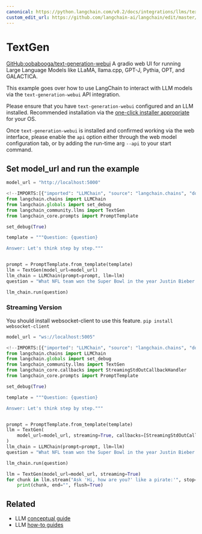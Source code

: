 ```yaml
---
canonical: https://python.langchain.com/v0.2/docs/integrations/llms/textgen/
custom_edit_url: https://github.com/langchain-ai/langchain/edit/master/docs/docs/integrations/llms/textgen.ipynb
---
```


# TextGen

[GitHub:oobabooga/text-generation-webui](https://github.com/oobabooga/text-generation-webui) A gradio web UI for running Large Language Models like LLaMA, llama.cpp, GPT-J, Pythia, OPT, and GALACTICA.

This example goes over how to use LangChain to interact with LLM models via the `text-generation-webui` API integration.

Please ensure that you have `text-generation-webui` configured and an LLM installed.  Recommended installation via the [one-click installer appropriate](https://github.com/oobabooga/text-generation-webui#one-click-installers) for your OS.

Once `text-generation-webui` is installed and confirmed working via the web interface, please enable the `api` option either through the web model configuration tab, or by adding the run-time arg `--api` to your start command.

## Set model_url and run the example

```python
model_url = "http://localhost:5000"
```

```python
<!--IMPORTS:[{"imported": "LLMChain", "source": "langchain.chains", "docs": "https://api.python.langchain.com/en/latest/chains/langchain.chains.llm.LLMChain.html", "title": "TextGen"}, {"imported": "set_debug", "source": "langchain.globals", "docs": "https://api.python.langchain.com/en/latest/globals/langchain.globals.set_debug.html", "title": "TextGen"}, {"imported": "TextGen", "source": "langchain_community.llms", "docs": "https://api.python.langchain.com/en/latest/llms/langchain_community.llms.textgen.TextGen.html", "title": "TextGen"}, {"imported": "PromptTemplate", "source": "langchain_core.prompts", "docs": "https://api.python.langchain.com/en/latest/prompts/langchain_core.prompts.prompt.PromptTemplate.html", "title": "TextGen"}]-->
from langchain.chains import LLMChain
from langchain.globals import set_debug
from langchain_community.llms import TextGen
from langchain_core.prompts import PromptTemplate

set_debug(True)

template = """Question: {question}

Answer: Let's think step by step."""


prompt = PromptTemplate.from_template(template)
llm = TextGen(model_url=model_url)
llm_chain = LLMChain(prompt=prompt, llm=llm)
question = "What NFL team won the Super Bowl in the year Justin Bieber was born?"

llm_chain.run(question)
```

### Streaming Version

You should install websocket-client to use this feature.
`pip install websocket-client`

```python
model_url = "ws://localhost:5005"
```

```python
<!--IMPORTS:[{"imported": "LLMChain", "source": "langchain.chains", "docs": "https://api.python.langchain.com/en/latest/chains/langchain.chains.llm.LLMChain.html", "title": "TextGen"}, {"imported": "set_debug", "source": "langchain.globals", "docs": "https://api.python.langchain.com/en/latest/globals/langchain.globals.set_debug.html", "title": "TextGen"}, {"imported": "TextGen", "source": "langchain_community.llms", "docs": "https://api.python.langchain.com/en/latest/llms/langchain_community.llms.textgen.TextGen.html", "title": "TextGen"}, {"imported": "StreamingStdOutCallbackHandler", "source": "langchain_core.callbacks", "docs": "https://api.python.langchain.com/en/latest/callbacks/langchain_core.callbacks.streaming_stdout.StreamingStdOutCallbackHandler.html", "title": "TextGen"}, {"imported": "PromptTemplate", "source": "langchain_core.prompts", "docs": "https://api.python.langchain.com/en/latest/prompts/langchain_core.prompts.prompt.PromptTemplate.html", "title": "TextGen"}]-->
from langchain.chains import LLMChain
from langchain.globals import set_debug
from langchain_community.llms import TextGen
from langchain_core.callbacks import StreamingStdOutCallbackHandler
from langchain_core.prompts import PromptTemplate

set_debug(True)

template = """Question: {question}

Answer: Let's think step by step."""


prompt = PromptTemplate.from_template(template)
llm = TextGen(
    model_url=model_url, streaming=True, callbacks=[StreamingStdOutCallbackHandler()]
)
llm_chain = LLMChain(prompt=prompt, llm=llm)
question = "What NFL team won the Super Bowl in the year Justin Bieber was born?"

llm_chain.run(question)
```

```python
llm = TextGen(model_url=model_url, streaming=True)
for chunk in llm.stream("Ask 'Hi, how are you?' like a pirate:'", stop=["'", "\n"]):
    print(chunk, end="", flush=True)
```

## Related

- LLM [conceptual guide](/docs/concepts/#llms)
- LLM [how-to guides](/docs/how_to/#llms)